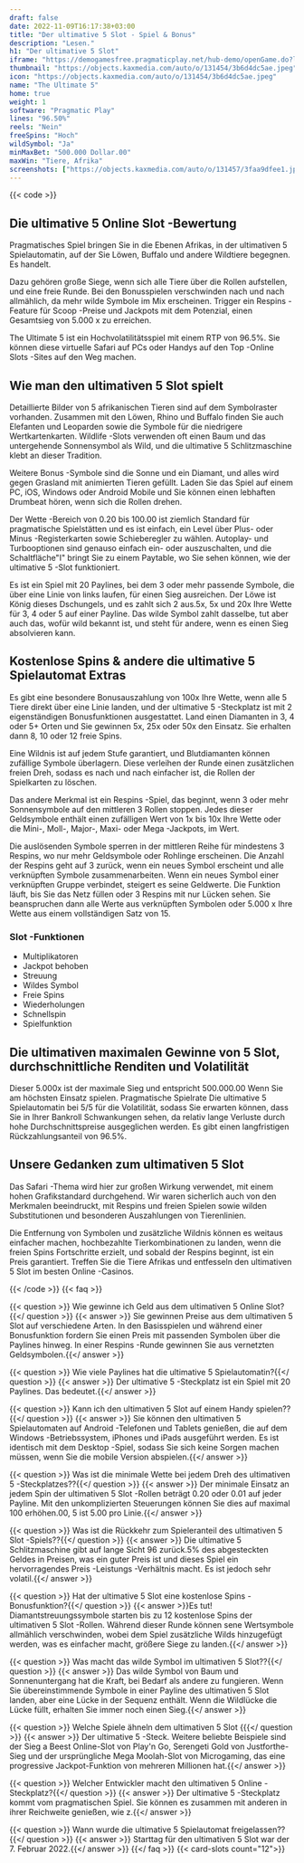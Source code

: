 ```yaml
---
draft: false
date: 2022-11-09T16:17:38+03:00
title: "Der ultimative 5 Slot - Spiel & Bonus"
description: "Lesen."
h1: "Der ultimative 5 Slot"
iframe: "https://demogamesfree.pragmaticplay.net/hub-demo/openGame.do?lang=en&cur=USD&websiteUrl=https%3A%2F%2Fclienthub.pragmaticplay.com%2F&gcpif=2273&gameSymbol=vs20ultim5&jurisdiction=99&lobbyUrl=https://clienthub.pragmaticplay.com/slots/game-library/"
thumbnail: "https://objects.kaxmedia.com/auto/o/131454/3b6d4dc5ae.jpeg"
icon: "https://objects.kaxmedia.com/auto/o/131454/3b6d4dc5ae.jpeg"
name: "The Ultimate 5"
home: true
weight: 1
software: "Pragmatic Play"
lines: "96.50%"
reels: "Nein"
freeSpins: "Hoch"
wildSymbol: "Ja"
minMaxBet: "500.000 Dollar.00"
maxWin: "Tiere, Afrika"
screenshots: ["https://objects.kaxmedia.com/auto/o/131457/3faa9dfee1.jpeg"]
---
```


{{< code >}}<h2>Die ultimative 5 Online Slot -Bewertung</h2><p>Pragmatisches Spiel bringen Sie in die Ebenen Afrikas, in der ultimativen 5 Spielautomatin, auf der Sie Löwen, Buffalo und andere Wildtiere begegnen. Es handelt.</p><p>Dazu gehören große Siege, wenn sich alle Tiere über die Rollen aufstellen, und eine freie Runde. Bei den Bonusspielen verschwinden nach und nach allmählich, da mehr wilde Symbole im Mix erscheinen. Trigger ein Respins -Feature für Scoop -Preise und Jackpots mit dem Potenzial, einen Gesamtsieg von 5.000 x zu erreichen.</p><p>The Ultimate 5 ist ein Hochvolatilitätsspiel mit einem RTP von 96.5%. Sie können diese virtuelle Safari auf PCs oder Handys auf den Top -Online Slots -Sites auf den Weg machen.</p><h2>Wie man den ultimativen 5 Slot spielt</h2><p>Detaillierte Bilder von 5 afrikanischen Tieren sind auf dem Symbolraster vorhanden. Zusammen mit den Löwen, Rhino und Buffalo finden Sie auch Elefanten und Leoparden sowie die Symbole für die niedrigere Wertkartenkarten. Wildlife -Slots verwenden oft einen Baum und das untergehende Sonnensymbol als Wild, und die ultimative 5 Schlitzmaschine klebt an dieser Tradition.</p><p>Weitere Bonus -Symbole sind die Sonne und ein Diamant, und alles wird gegen Grasland mit animierten Tieren gefüllt. Laden Sie das Spiel auf einem PC, iOS, Windows oder Android Mobile und Sie können einen lebhaften Drumbeat hören, wenn sich die Rollen drehen.</p><p>Der Wette -Bereich von 0.20 bis 100.00 ist ziemlich Standard für pragmatische Spielstätten und es ist einfach, ein Level über Plus- oder Minus -Registerkarten sowie Schieberegler zu wählen. Autoplay- und Turbooptionen sind genauso einfach ein- oder auszuschalten, und die Schaltfläche"I" bringt Sie zu einem Paytable, wo Sie sehen können, wie der ultimative 5 -Slot funktioniert.</p><p>Es ist ein Spiel mit 20 Paylines, bei dem 3 oder mehr passende Symbole, die über eine Linie von links laufen, für einen Sieg ausreichen. Der Löwe ist König dieses Dschungels, und es zahlt sich 2 aus.5x, 5x und 20x Ihre Wette für 3, 4 oder 5 auf einer Payline. Das wilde Symbol zahlt dasselbe, tut aber auch das, wofür wild bekannt ist, und steht für andere, wenn es einen Sieg absolvieren kann.</p><h2>Kostenlose Spins & andere die ultimative 5 Spielautomat Extras</h2><p>Es gibt eine besondere Bonusauszahlung von 100x Ihre Wette, wenn alle 5 Tiere direkt über eine Linie landen, und der ultimative 5 -Steckplatz ist mit 2 eigenständigen Bonusfunktionen ausgestattet. Land einen Diamanten in 3, 4 oder 5+ Orten und Sie gewinnen 5x, 25x oder 50x den Einsatz. Sie erhalten dann 8, 10 oder 12 freie Spins.</p><p>Eine Wildnis ist auf jedem Stufe garantiert, und Blutdiamanten können zufällige Symbole überlagern. Diese verleihen der Runde einen zusätzlichen freien Dreh, sodass es nach und nach einfacher ist, die Rollen der Spielkarten zu löschen.</p><p>Das andere Merkmal ist ein Respins -Spiel, das beginnt, wenn 3 oder mehr Sonnensymbole auf den mittleren 3 Rollen stoppen. Jedes dieser Geldsymbole enthält einen zufälligen Wert von 1x bis 10x Ihre Wette oder die Mini-, Moll-, Major-, Maxi- oder Mega -Jackpots, im Wert.</p><p>Die auslösenden Symbole sperren in der mittleren Reihe für mindestens 3 Respins, wo nur mehr Geldsymbole oder Rohlinge erscheinen. Die Anzahl der Respins geht auf 3 zurück, wenn ein neues Symbol erscheint und alle verknüpften Symbole zusammenarbeiten. Wenn ein neues Symbol einer verknüpften Gruppe verbindet, steigert es seine Geldwerte. Die Funktion läuft, bis Sie das Netz füllen oder 3 Respins mit nur Lücken sehen. Sie beanspruchen dann alle Werte aus verknüpften Symbolen oder 5.000 x Ihre Wette aus einem vollständigen Satz von 15.</p><h3>
Slot -Funktionen</h3><ul>
<li></span>
Multiplikatoren</li>
<li></span>
Jackpot behoben</li>
<li></span>
Streuung</li>
<li></span>
Wildes Symbol</li>
<li></span>
Freie Spins</li>
<li></span>
Wiederholungen</li>
<li></span>
Schnellspin</li>
<li></span>
Spielfunktion</li></ul><h2>Die ultimativen maximalen Gewinne von 5 Slot, durchschnittliche Renditen und Volatilität</h2><p>Dieser 5.000x ist der maximale Sieg und entspricht 500.000.00 Wenn Sie am höchsten Einsatz spielen. Pragmatische Spielrate Die ultimative 5 Spielautomatin bei 5/5 für die Volatilität, sodass Sie erwarten können, dass Sie in Ihrer Bankroll Schwankungen sehen, da relativ lange Verluste durch hohe Durchschnittspreise ausgeglichen werden. Es gibt einen langfristigen Rückzahlungsanteil von 96.5%.</p><h2>Unsere Gedanken zum ultimativen 5 Slot</h2><p>Das Safari -Thema wird hier zur großen Wirkung verwendet, mit einem hohen Grafikstandard durchgehend. Wir waren sicherlich auch von den Merkmalen beeindruckt, mit Respins und freien Spielen sowie wilden Substitutionen und besonderen Auszahlungen von Tierenlinien.</p><p>Die Entfernung von Symbolen und zusätzliche Wildnis können es weitaus einfacher machen, hochbezahlte Tierkombinationen zu landen, wenn die freien Spins Fortschritte erzielt, und sobald der Respins beginnt, ist ein Preis garantiert. Treffen Sie die Tiere Afrikas und entfesseln den ultimativen 5 Slot im besten Online -Casinos.</p>
{{< /code >}}
{{< faq >}}

{{< question >}} Wie gewinne ich Geld aus dem ultimativen 5 Online Slot?{{</ question >}}
{{< answer >}} Sie gewinnen Preise aus dem ultimativen 5 Slot auf verschiedene Arten. In den Basisspielen und während einer Bonusfunktion fordern Sie einen Preis mit passenden Symbolen über die Paylines hinweg. In einer Respins -Runde gewinnen Sie aus vernetzten Geldsymbolen.{{</ answer >}}

{{< question >}} Wie viele Paylines hat die ultimative 5 Spielautomatin?{{</ question >}}
{{< answer >}} Der ultimative 5 -Steckplatz ist ein Spiel mit 20 Paylines. Das bedeutet.{{</ answer >}}

{{< question >}} Kann ich den ultimativen 5 Slot auf einem Handy spielen??{{</ question >}}
{{< answer >}} Sie können den ultimativen 5 Spielautomaten auf Android -Telefonen und Tablets genießen, die auf dem Windows -Betriebssystem, iPhones und iPads ausgeführt werden. Es ist identisch mit dem Desktop -Spiel, sodass Sie sich keine Sorgen machen müssen, wenn Sie die mobile Version abspielen.{{</ answer >}}

{{< question >}} Was ist die minimale Wette bei jedem Dreh des ultimativen 5 -Steckplatzes??{{</ question >}}
{{< answer >}} Der minimale Einsatz an jedem Spin der ultimativen 5 Slot -Rollen beträgt 0.20 oder 0.01 auf jeder Payline. Mit den unkomplizierten Steuerungen können Sie dies auf maximal 100 erhöhen.00, 5 ist 5.00 pro Linie.{{</ answer >}}

{{< question >}} Was ist die Rückkehr zum Spieleranteil des ultimativen 5 Slot -Spiels??{{</ question >}}
{{< answer >}} Die ultimative 5 Schlitzmaschine gibt auf lange Sicht 96 zurück.5% des abgesteckten Geldes in Preisen, was ein guter Preis ist und dieses Spiel ein hervorragendes Preis -Leistungs -Verhältnis macht. Es ist jedoch sehr volatil.{{</ answer >}}

{{< question >}} Hat der ultimative 5 Slot eine kostenlose Spins -Bonusfunktion?{{</ question >}}
{{< answer >}}Es tut! Diamantstreuungssymbole starten bis zu 12 kostenlose Spins der ultimativen 5 Slot -Rollen. Während dieser Runde können sene Wertsymbole allmählich verschwinden, wobei dem Spiel zusätzliche Wilds hinzugefügt werden, was es einfacher macht, größere Siege zu landen.{{</ answer >}}

{{< question >}} Was macht das wilde Symbol im ultimativen 5 Slot??{{</ question >}}
{{< answer >}} Das wilde Symbol von Baum und Sonnenuntergang hat die Kraft, bei Bedarf als andere zu fungieren. Wenn Sie übereinstimmende Symbole in einer Payline des ultimativen 5 Slot landen, aber eine Lücke in der Sequenz enthält. Wenn die Wildlücke die Lücke füllt, erhalten Sie immer noch einen Sieg.{{</ answer >}}

{{< question >}} Welche Spiele ähneln dem ultimativen 5 Slot {{{</ question >}}
{{< answer >}} Der ultimative 5 -Steck. Weitere beliebte Beispiele sind der Sieg a Beest Online-Slot von Play'n Go, Serengeti Gold von Justforthe-Sieg und der ursprüngliche Mega Moolah-Slot von Microgaming, das eine progressive Jackpot-Funktion von mehreren Millionen hat.{{</ answer >}}

{{< question >}} Welcher Entwickler macht den ultimativen 5 Online -Steckplatz?{{</ question >}}
{{< answer >}} Der ultimative 5 -Steckplatz kommt vom pragmatischen Spiel. Sie können es zusammen mit anderen in ihrer Reichweite genießen, wie z.{{</ answer >}}

{{< question >}} Wann wurde die ultimative 5 Spielautomat freigelassen??{{</ question >}}
{{< answer >}} Starttag für den ultimativen 5 Slot war der 7. Februar 2022.{{</ answer >}}
{{</ faq >}}
{{< card-slots count="12">}}